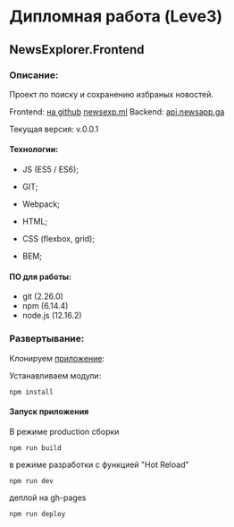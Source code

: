 # Дипломная работа (Leve3)
## NewsExplorer.Frontend

### Описание:

Проект по поиску и сохранению избраных новостей.

Frontend: [на github](https://ko1p.github.io/news-explorer-frontend/index.html "NewsExplorer")
[newsexp.ml](https://ko1p.github.io/news-explorer-frontend/index.html "NewsExplorer")
Backend: [api.newsapp.ga](https://newsapp.ga "NewsExplorer")

Текущая версия: v.0.0.1

#### Технологии: 
- JS (ES5 / ES6);

- GIT;
- Webpack;
- HTML;
- CSS (flexbox, grid);
- BEM;

#### ПО для работы:
- git (2.26.0) 
- npm (6.14.4)
- node.js (12.16.2)

### Развертывание:
Клонируем [приложение](https://github.com/ko1p/news-explorer-frontend "NewsExplorer"):

Устанавливаем модули:

    npm install

#### Запуск приложения
В режиме production сборки

    npm run build
    
в режиме разработки с функцией "Hot Reload"

    npm run dev

деплой на gh-pages

    npm run deploy
